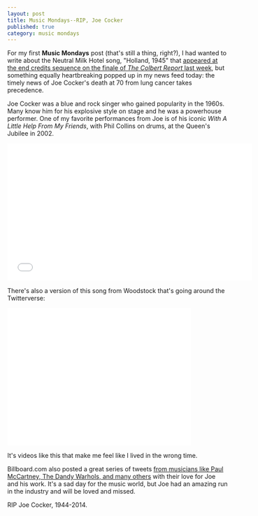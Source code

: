 ```yaml
---
layout: post
title: Music Mondays--RIP, Joe Cocker
published: true
category: music mondays
---
```


For my first **Music Mondays** post (that's still a thing, right?), I had wanted to write about the Neutral Milk Hotel song, "Holland, 1945" that [appeared at the end credits sequence on the finale of *The Colbert Report* last week](http://consequenceofsound.net/2014/12/heres-why-stephen-colbert-played-neutral-milk-hotels-holland-1945-to-close-the-colbert-report/), but something equally heartbreaking popped up in my news feed today: the timely news of Joe Cocker's death at 70 from lung cancer takes precedence.

Joe Cocker was a blue and rock singer who gained popularity in the 1960s. Many know him for his explosive style on stage and he was a powerhouse performer. One of my favorite performances from Joe is of his iconic *With A Little Help From My Friends*, with Phil Collins on drums, at the Queen's Jubilee in 2002.

<iframe width="560" height="315" src="//www.youtube.com/embed/_wG6Cgmgn5U" frameborder="0" allowfullscreen></iframe>

There's also a version of this song from Woodstock that's going around the Twitterverse:

<iframe width="420" height="315" src="//www.youtube.com/embed/bRzKUVjHkGk" frameborder="0" allowfullscreen></iframe>

It's videos like this that make me feel like I lived in the wrong time.

Billboard.com also posted a great series of tweets [from musicians like Paul McCartney, The Dandy Warhols, and many others](http://www.billboard.com/articles/news/6415040/joe-cocker-dead-reaction) with their love for Joe and his work. It's a sad day for the music world, but Joe had an amazing run in the industry and will be loved and missed.

RIP Joe Cocker, 1944-2014.
